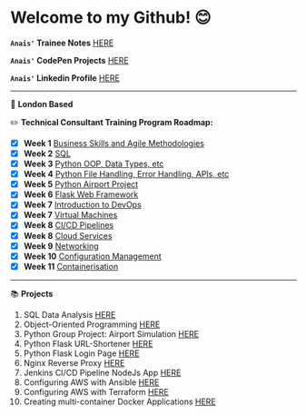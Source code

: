 # Welcome to my Github! :blush:

**`Anais'` Trainee Notes** [HERE](/docs)

**`Anais'` CodePen Projects** [HERE](https://codepen.io/tangintech)

**`Anais'` Linkedin Profile** [HERE](https://www.linkedin.com/in/anais-tang/)

---
:round_pushpin: **London Based**

:pencil2: **Technical Consultant Training Program Roadmap:**

- [x] **Week 1** [Business Skills and Agile Methodologies](/docs/Week1_BusinessSkills)
- [x] **Week 2** [SQL](/docs/Week2_SQL)
- [x] **Week 3** [Python OOP, Data Types, etc](/docs/Week3_Python%20)
- [x] **Week 4** [Python File Handling, Error Handling, APIs, etc](/docs/Week4_Python)
- [x] **Week 5** [Python Airport Project](https://github.com/Humza277/pythonProject)
- [x] **Week 6** [Flask Web Framework](/docs/Week6_FlaskPython)
- [x] **Week 7** [Introduction to DevOps](/docs/Week7_Intro_DevOps)
- [x] **Week 7**  [Virtual Machines](/docs/Week7_VM)
- [x] **Week 8**  [CI/CD Pipelines](/docs/Week8_CICD)
- [x] **Week 8**  [Cloud Services](/docs/Week8_CloudServices)
- [x] **Week 9**  [Networking](/docs/Week9_Networking)
- [x] **Week 10** [Configuration Management](/docs/Week10_ConfigurationManagement)
- [x] **Week 11** [Containerisation](/docs/Week11_Containerisation)

---

:books: **Projects**

1. SQL Data Analysis [HERE](/docs/Week2_SQL/SQL_Projects)
2. Object-Oriented Programming [HERE](https://github.com/naistangz/OOP)
3. Python Group Project: Airport Simulation [HERE](https://github.com/Humza277/pythonProject)
4. Python Flask URL-Shortener [HERE](/docs/Week6_FlaskPython/url-shortener)
5. Python Flask Login Page [HERE](https://github.com/naistangz/flask_autho_app/tree/master/flask_autho_app)
6. Nginx Reverse Proxy [HERE](https://github.com/naistangz/nginx-reverse-proxy)
7. Jenkins CI/CD Pipeline NodeJs App [HERE](https://github.com/naistangz/NodeJSAWS_Deploy_Code)
8. Configuring AWS with Ansible [HERE](https://github.com/naistangz/ansible_ami)
9. Configuring AWS with Terraform [HERE](https://github.com/naistangz/terraform_demo)
10. Creating multi-container Docker Applications [HERE](https://github.com/naistangz/Docker_demo)